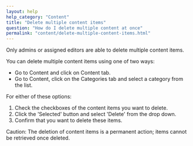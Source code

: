 ```yaml
---
layout: help
help_category: "Content"
title: "Delete multiple content items"
question: "How do I delete multiple content at once"
permalink: "content/delete-multiple-content-items.html"
---
```


Only admins or assigned editors are able to delete multiple content
items.

You can delete multiple content items using one of two ways:

* Go to Content and click on Content tab.
* Go to Content, click on the Categories tab and select a category from
  the list.

For either of these options:

1.  Check the checkboxes of the content items you want to delete.
2.  Click the \'Selected\' button and select \'Delete\' from the drop
    down.
3.  Confirm that you want to delete these items.

Caution: The deletion of content items is a permanent action; items
cannot be retrieved once deleted.